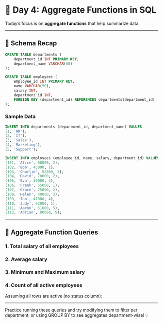 # 📅 Day 4: Aggregate Functions in SQL

Today’s focus is on **aggregate functions** that help summarize data.

---

## 🧱 Schema Recap

```sql
CREATE TABLE departments (
    department_id INT PRIMARY KEY,
    department_name VARCHAR(50)
);

CREATE TABLE employees (
    employee_id INT PRIMARY KEY,
    name VARCHAR(50),
    salary INT,
    department_id INT,
    FOREIGN KEY (department_id) REFERENCES departments(department_id)
);
```

### Sample Data

```sql
INSERT INTO departments (department_id, department_name) VALUES
(1, 'HR'),
(2, 'IT'),
(3, 'Sales'),
(4, 'Marketing'),
(5, 'Support');

INSERT INTO employees (employee_id, name, salary, department_id) VALUES
(101, 'Alice', 60000, 2),
(102, 'Bob', 45000, 1),
(103, 'Charlie', 52000, 3),
(104, 'David', 70000, 2),
(105, 'Eva', 30000, 4),
(106, 'Frank', 55000, 1),
(107, 'Grace', 75000, 2),
(108, 'Helen', 40000, 3),
(109, 'Ian', 47000, 4),
(110, 'Judy', 62000, 1),
(111, 'Aaron', 51000, 5),
(112, 'Adrian', 80000, 5);
```

---

## 🔢 Aggregate Function Queries

### 1.  Total salary of all employees

### 2.  Average salary

### 3.  Minimum and Maximum salary

### 4. Count of all active employees

Assuming all rows are active (no status column):


---

Practice running these queries and try modifying them to filter per department, or using GROUP BY to see aggregates department-wise! 💡